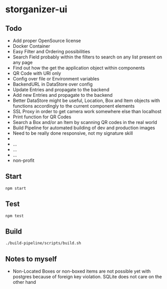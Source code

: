 # storganizer-ui

## Todo
- Add proper OpenSource license
- Docker Container
- Easy Filter and Ordering possibilities
- Search Field probably within the filters to search on any list present on any page
- Find out how the get the application object within components
- QR Code with URI only
- Config over file or Environment variables
- BackendURL in DataStore over config
- Update Entries and propagate to the backend
- Add new Entries and propagate to the backend
- Better DataStore might be useful, Location, Box and Item objects with functions accordingly to the current component elements
- SSL Proxy in order to get camera work somewhere else than localhost
- Print function for QR Codes
- Search a Box and/or an Item by scanning QR codes in the real world
- Build Pipeline for automated building of dev and production images
- Need to be really done responsive, not my signature skill
- 
- ...
- ...
- ...
- non-profit

## Start

```
npm start
```

## Test

```
npm test
```

## Build

```
./build-pipeline/scripts/build.sh
```


## Notes to myself
 - Non-Located Boxes or non-boxed items are not possible yet with postgres because of foreign key violation. SQLite does not care on the other hand
